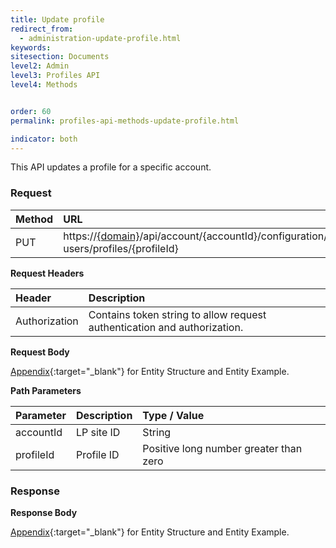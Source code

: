 ```yaml
---
title: Update profile
redirect_from:
  - administration-update-profile.html
keywords:
sitesection: Documents
level2: Admin
level3: Profiles API
level4: Methods


order: 60
permalink: profiles-api-methods-update-profile.html

indicator: both
---
```


This API updates a profile for a specific account.

### Request

| Method | URL|
 |:--------- | :-------- |
 |PUT|  https://[{domain}](/agent-domain-domain-api.html)/api/account/{accountId}/configuration/le-users/profiles/{profileId}|

**Request Headers**

 |Header | Description|
 |:-------  | :------------  |
 |Authorization | Contains token string to allow request authentication and authorization.|

**Request Body**

[Appendix](administration-profiles-appendix.html){:target="_blank"} for Entity Structure and Entity Example.

**Path Parameters**

| Parameter   |   Description   |  Type / Value |
 |:----------- |  :------------  | :--------------|
| accountId   |   LP site ID    |  String  |
| profileId    |    Profile ID      |  Positive long number greater than zero |

### Response

**Response Body**

[Appendix](administration-profiles-appendix.html){:target="_blank"} for Entity Structure and Entity Example.
